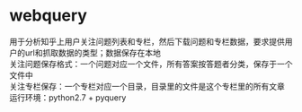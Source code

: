 # webquery
用于分析知乎上用户关注问题列表和专栏，然后下载问题和专栏数据，要求提供用户的url和抓取数据的类型；数据保存在本地<br>
关注问题保存格式：一个问题对应一个文件，所有答案按答题者分类，保存于一个文件中<br>
关注专栏保存：一个专栏对应一个目录，目录里的文件是这个专栏里的所有文章<br>
运行环境：python2.7 + pyquery <br>
